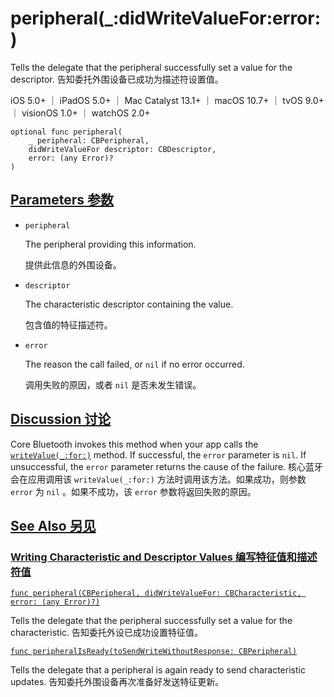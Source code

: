 # peripheral(_:didWriteValueFor:error:) 

Tells the delegate that the peripheral successfully set a value for the descriptor.
告知委托外围设备已成功为描述符设置值。

iOS 5.0+ ｜ iPadOS 5.0+ ｜ Mac Catalyst 13.1+ ｜ macOS 10.7+ ｜ tvOS 9.0+ ｜ visionOS 1.0+ ｜ watchOS 2.0+ 

```
optional func peripheral(
    _ peripheral: CBPeripheral,
    didWriteValueFor descriptor: CBDescriptor,
    error: (any Error)?
)
```



## [Parameters 参数](https://developer.apple.com/documentation/corebluetooth/cbperipheraldelegate/peripheral(_:didwritevaluefor:error:)-1ybl3#parameters)

- `peripheral`

  The peripheral providing this information. 

  提供此信息的外围设备。

- `descriptor`

  The characteristic descriptor containing the value. 

  包含值的特征描述符。

- `error`

  The reason the call failed, or `nil` if no error occurred. 

  调用失败的原因，或者 `nil` 是否未发生错误。

  

## [Discussion 讨论](https://developer.apple.com/documentation/corebluetooth/cbperipheraldelegate/peripheral(_:didwritevaluefor:error:)-1ybl3#Discussion)

Core Bluetooth invokes this method when your app calls the [`writeValue(_:for:)`](https://developer.apple.com/documentation/corebluetooth/cbperipheral/writevalue(_:for:)) method. If successful, the `error` parameter is `nil`. If unsuccessful, the `error` parameter returns the cause of the failure.
核心蓝牙会在应用调用该 `writeValue(_:for:)` 方法时调用该方法。如果成功，则参数 `error` 为 `nil` 。如果不成功，该 `error` 参数将返回失败的原因。



## [See Also 另见](https://developer.apple.com/documentation/corebluetooth/cbperipheraldelegate/peripheral(_:didwritevaluefor:error:)-1ybl3#see-also)

### [Writing Characteristic and Descriptor Values 编写特征值和描述符值](https://developer.apple.com/documentation/corebluetooth/cbperipheraldelegate/peripheral(_:didwritevaluefor:error:)-1ybl3#Writing-Characteristic-and-Descriptor-Values)

[`func peripheral(CBPeripheral, didWriteValueFor: CBCharacteristic, error: (any Error)?)`](https://developer.apple.com/documentation/corebluetooth/cbperipheraldelegate/peripheral(_:didwritevaluefor:error:)-4f5ea)

Tells the delegate that the peripheral successfully set a value for the characteristic.
告知委托外设已成功设置特征值。

[`func peripheralIsReady(toSendWriteWithoutResponse: CBPeripheral)`](https://developer.apple.com/documentation/corebluetooth/cbperipheraldelegate/peripheralisready(tosendwritewithoutresponse:))

Tells the delegate that a peripheral is again ready to send characteristic updates.
告知委托外围设备再次准备好发送特征更新。
